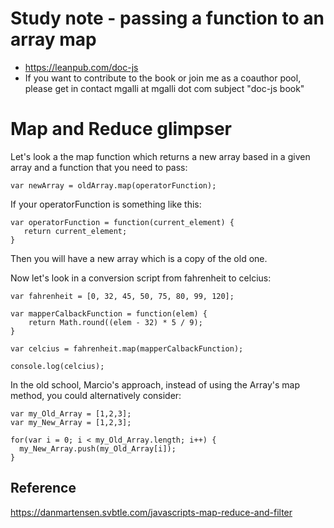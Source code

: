 # Study note - passing a function to an array map

* https://leanpub.com/doc-js
* If you want to contribute to the book or join me as a coauthor pool, please get in contact mgalli at mgalli dot com subject "doc-js book"

# Map and Reduce glimpser

Let's look a the map function which returns a new array based in a given array and a function that you need to pass:

```
var newArray = oldArray.map(operatorFunction);
```

If your operatorFunction is something like this:

```
var operatorFunction = function(current_element) {
   return current_element;
}

```
Then you will have a new array which is a copy of the old one.

Now let's look in a conversion script from fahrenheit to celcius:

```
var fahrenheit = [0, 32, 45, 50, 75, 80, 99, 120];

var mapperCalbackFunction = function(elem) {
	return Math.round((elem - 32) * 5 / 9);
}

var celcius = fahrenheit.map(mapperCalbackFunction);

console.log(celcius);

```

In the old school, Marcio's approach, instead of using the Array's map method, you could alternatively consider:

```
var my_Old_Array = [1,2,3];
var my_New_Array = [1,2,3];

for(var i = 0; i < my_Old_Array.length; i++) {
  my_New_Array.push(my_Old_Array[i]);
}
```

## Reference

https://danmartensen.svbtle.com/javascripts-map-reduce-and-filter
